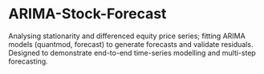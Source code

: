# ARIMA-Stock-Forecast
Analysing stationarity and differenced equity price series; fitting ARIMA models (quantmod, forecast) to generate forecasts and validate residuals. Designed to demonstrate end-to-end time-series modelling and multi-step forecasting.
